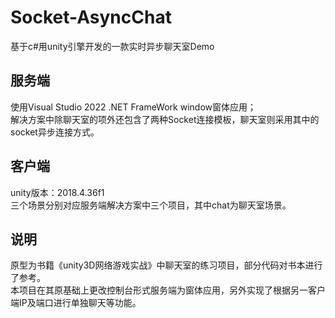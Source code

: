 # Socket-AsyncChat
基于c#用unity引擎开发的一款实时异步聊天室Demo  
## 服务端
使用Visual Studio 2022 .NET FrameWork window窗体应用；  
解决方案中除聊天室的项外还包含了两种Socket连接模板，聊天室则采用其中的socket异步连接方式。
## 客户端
unity版本：2018.4.36f1  
三个场景分别对应服务端解决方案中三个项目，其中chat为聊天室场景。
## 说明
原型为书籍《unity3D网络游戏实战》中聊天室的练习项目，部分代码对书本进行了参考。  
本项目在其原基础上更改控制台形式服务端为窗体应用，另外实现了根据另一客户端IP及端口进行单独聊天等功能。
